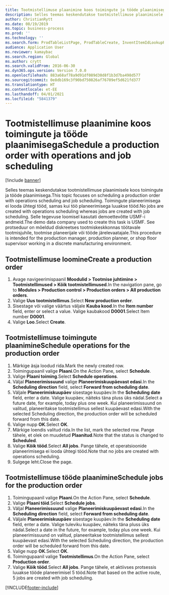 ```yaml
---
title: Tootmistellimuse plaanimine koos toimingute ja tööde plaanimisega
description: Selles teemas keskendutakse tootmistellimuse plaanimisele koos toimingute ja tööde plaanimisega.
author: ChristianRytt
ms.date: 08/19/2019
ms.topic: business-process
ms.prod: ''
ms.technology: ''
ms.search.form: ProdTableListPage, ProdTableCreate, InventItemIdLookupPurchase, ProdSchedule, ProdTable, ProdRouteJob
audience: Application User
ms.reviewer: kamaybac
ms.search.region: Global
ms.author: crytt
ms.search.validFrom: 2016-06-30
ms.dyn365.ops.version: Version 7.0.0
ms.openlocfilehash: 883a68af78a9d91df089d30d8f1b3d7ba498d577
ms.sourcegitcommit: 0e8db169c3f90bd750826af76709ef5d621fd377
ms.translationtype: HT
ms.contentlocale: et-EE
ms.lasthandoff: 04/01/2021
ms.locfileid: "5841379"
---
```

# <a name="schedule-a-production-order-with-operations-and-job-scheduling"></a><span data-ttu-id="12bc5-103">Tootmistellimuse plaanimine koos toimingute ja tööde plaanimisega</span><span class="sxs-lookup"><span data-stu-id="12bc5-103">Schedule a production order with operations and job scheduling</span></span>

[!include [banner](../../includes/banner.md)]

<span data-ttu-id="12bc5-104">Selles teemas keskendutakse tootmistellimuse plaanimisele koos toimingute ja tööde plaanimisega.</span><span class="sxs-lookup"><span data-stu-id="12bc5-104">This topic focuses on scheduling a production order with operations scheduling and job scheduling.</span></span> <span data-ttu-id="12bc5-105">Toimingute planeerimisega ei looda ühtegi tööd, samas kui töö planeerimisega luuakse tööd.</span><span class="sxs-lookup"><span data-stu-id="12bc5-105">No jobs are created with operations scheduling whereas jobs are created with job scheduling.</span></span> <span data-ttu-id="12bc5-106">Selle tegevuse loomisel kasutati demoettevõtte USMF-i andmeid.</span><span class="sxs-lookup"><span data-stu-id="12bc5-106">The demo data company used to create this task is USMF.</span></span> <span data-ttu-id="12bc5-107">See protseduur on mõeldud diskreetses tootmiskeskkonnas töötavale tootmisjuhile, tootmise planeerijale või tööde järelevaatajale.</span><span class="sxs-lookup"><span data-stu-id="12bc5-107">This procedure is intended for the production manager, production planner, or shop floor supervisor working in a discrete manufacturing environment.</span></span>


## <a name="create-a-production-order"></a><span data-ttu-id="12bc5-108">Tootmistellimuse loomine</span><span class="sxs-lookup"><span data-stu-id="12bc5-108">Create a production order</span></span>
1. <span data-ttu-id="12bc5-109">Avage navigeerimispaanil **Moodulid > Tootmise juhtimine > Tootmistellimused > Kõik tootmistellimused**.</span><span class="sxs-lookup"><span data-stu-id="12bc5-109">In the navigation pane, go to **Modules > Production control > Production orders > All production orders**.</span></span>
2. <span data-ttu-id="12bc5-110">Valige **Uus tootmistellimus**.</span><span class="sxs-lookup"><span data-stu-id="12bc5-110">Select **New production order**.</span></span>
3. <span data-ttu-id="12bc5-111">Sisestage või valige väärtus väljale **Kauba kood**.</span><span class="sxs-lookup"><span data-stu-id="12bc5-111">In the **Item number** field, enter or select a value.</span></span> <span data-ttu-id="12bc5-112">Valige kaubakood **D0001**.</span><span class="sxs-lookup"><span data-stu-id="12bc5-112">Select Item number **D0001**.</span></span>  
4. <span data-ttu-id="12bc5-113">Valige **Loo**.</span><span class="sxs-lookup"><span data-stu-id="12bc5-113">Select **Create**.</span></span>

## <a name="schedule-operations-for-the-production-order"></a><span data-ttu-id="12bc5-114">Tootmistellimuse toimingute plaanimine</span><span class="sxs-lookup"><span data-stu-id="12bc5-114">Schedule operations for the production order</span></span>
1. <span data-ttu-id="12bc5-115">Märkige äsja loodud rida.</span><span class="sxs-lookup"><span data-stu-id="12bc5-115">Mark the newly created row.</span></span>      
2. <span data-ttu-id="12bc5-116">Toimingupaanil valige **Plaani**.</span><span class="sxs-lookup"><span data-stu-id="12bc5-116">On the Action Pane, select **Schedule**.</span></span>
3. <span data-ttu-id="12bc5-117">Valige **Plaani toiming**.</span><span class="sxs-lookup"><span data-stu-id="12bc5-117">Select **Schedule operations**.</span></span>
4. <span data-ttu-id="12bc5-118">Väljal **Planeerimissuund** valige **Planeerimiskuupäevast edasi**.</span><span class="sxs-lookup"><span data-stu-id="12bc5-118">In the **Scheduling direction** field, select **Forward from scheduling date**.</span></span>
5. <span data-ttu-id="12bc5-119">Väljale **Planeerimiskuupäev** sisestage kuupäev.</span><span class="sxs-lookup"><span data-stu-id="12bc5-119">In the **Scheduling date** field, enter a date.</span></span> <span data-ttu-id="12bc5-120">Valige kuupäev, näiteks täna pluss üks nädal.</span><span class="sxs-lookup"><span data-stu-id="12bc5-120">Select a future date, for example, today plus one week.</span></span> <span data-ttu-id="12bc5-121">Kui planeerimissuund on valitud, planeeritakse tootmistellimus sellest kuupäevast edasi.</span><span class="sxs-lookup"><span data-stu-id="12bc5-121">With the selected Scheduling direction, the production order will be scheduled forward from this date.</span></span>  
6. <span data-ttu-id="12bc5-122">Valige nupp **OK**.</span><span class="sxs-lookup"><span data-stu-id="12bc5-122">Select **OK**.</span></span>
7. <span data-ttu-id="12bc5-123">Märkige loendis valitud rida.</span><span class="sxs-lookup"><span data-stu-id="12bc5-123">In the list, mark the selected row.</span></span> <span data-ttu-id="12bc5-124">Pange tähele, et olek on muudetud **Plaanitud**.</span><span class="sxs-lookup"><span data-stu-id="12bc5-124">Note that the status is changed to **Scheduled**.</span></span> 
8. <span data-ttu-id="12bc5-125">Valige **Kõik tööd**.</span><span class="sxs-lookup"><span data-stu-id="12bc5-125">Select **All jobs**.</span></span> <span data-ttu-id="12bc5-126">Pange tähele, et operatsioonide planeerimisega ei looda ühtegi tööd.</span><span class="sxs-lookup"><span data-stu-id="12bc5-126">Note that no jobs are created with operations scheduling.</span></span>  
9. <span data-ttu-id="12bc5-127">Sulgege leht.</span><span class="sxs-lookup"><span data-stu-id="12bc5-127">Close the page.</span></span>

## <a name="schedule-jobs-for-the-production-order"></a><span data-ttu-id="12bc5-128">Tootmistellimuse tööde plaanimine</span><span class="sxs-lookup"><span data-stu-id="12bc5-128">Schedule jobs for the production order</span></span>
1. <span data-ttu-id="12bc5-129">Toimingupaanil valige **Plaani**.</span><span class="sxs-lookup"><span data-stu-id="12bc5-129">On the Action Pane, select **Schedule**.</span></span>
2. <span data-ttu-id="12bc5-130">Valige **Plaani töid**.</span><span class="sxs-lookup"><span data-stu-id="12bc5-130">Select **Schedule jobs**.</span></span>
3. <span data-ttu-id="12bc5-131">Väljal **Planeerimissuund** valige **Planeerimiskuupäevast edasi**.</span><span class="sxs-lookup"><span data-stu-id="12bc5-131">In the **Scheduling direction** field, select **Forward from scheduling date**.</span></span>
4. <span data-ttu-id="12bc5-132">Väljale **Planeerimiskuupäev** sisestage kuupäev.</span><span class="sxs-lookup"><span data-stu-id="12bc5-132">In the **Scheduling date** field, enter a date.</span></span> <span data-ttu-id="12bc5-133">Valige tuleviku kuupäev, näiteks täna pluss üks nädal.</span><span class="sxs-lookup"><span data-stu-id="12bc5-133">Select a date in the future, for example, today plus one week.</span></span> <span data-ttu-id="12bc5-134">Kui planeerimissuund on valitud, planeeritakse tootmistellimus sellest kuupäevast edasi.</span><span class="sxs-lookup"><span data-stu-id="12bc5-134">With the selected Scheduling direction, the production order will be scheduled forward from this date.</span></span>  
5. <span data-ttu-id="12bc5-135">Valige nupp **OK**.</span><span class="sxs-lookup"><span data-stu-id="12bc5-135">Select **OK**.</span></span>
6. <span data-ttu-id="12bc5-136">Toimingupaanil valige **Tootmistellimus**.</span><span class="sxs-lookup"><span data-stu-id="12bc5-136">On the Action Pane, select **Production order**.</span></span>
7. <span data-ttu-id="12bc5-137">Valige **Kõik tööd**.</span><span class="sxs-lookup"><span data-stu-id="12bc5-137">Select **All jobs**.</span></span> <span data-ttu-id="12bc5-138">Pange tähele, et aktiivses protsessis luuakse tööde planeerimisel 5 tööd.</span><span class="sxs-lookup"><span data-stu-id="12bc5-138">Note that based on the active route, 5 jobs are created with job scheduling.</span></span>  



[!INCLUDE[footer-include](../../../includes/footer-banner.md)]